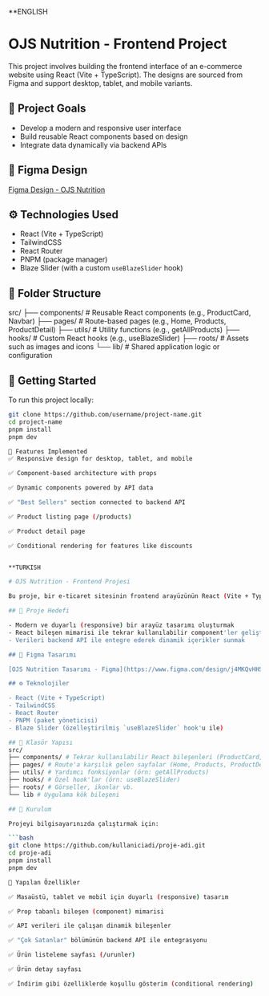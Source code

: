 **ENGLISH
# OJS Nutrition - Frontend Project

This project involves building the frontend interface of an e-commerce website using React (Vite + TypeScript). The designs are sourced from Figma and support desktop, tablet, and mobile variants.

## 🎯 Project Goals

- Develop a modern and responsive user interface
- Build reusable React components based on design
- Integrate data dynamically via backend APIs

## 🔗 Figma Design

[Figma Design - OJS Nutrition](https://www.figma.com/design/j4MKQvHHSwM6DRcmrXEhh2/OJS-Nutrition?node-id=0%3A1&t=wafr87dSc74JawJC-1)

## ⚙️ Technologies Used

- React (Vite + TypeScript)
- TailwindCSS
- React Router
- PNPM (package manager)
- Blaze Slider (with a custom `useBlazeSlider` hook)

## 📁 Folder Structure

src/
├── components/ # Reusable React components (e.g., ProductCard, Navbar)
├── pages/ # Route-based pages (e.g., Home, Products, ProductDetail)
├── utils/ # Utility functions (e.g., getAllProducts)
├── hooks/ # Custom React hooks (e.g., useBlazeSlider)
├── roots/ # Assets such as images and icons
└── lib/ # Shared application logic or configuration


## 🚀 Getting Started

To run this project locally:

```bash
git clone https://github.com/username/project-name.git
cd project-name
pnpm install
pnpm dev

🔄 Features Implemented
✅ Responsive design for desktop, tablet, and mobile

✅ Component-based architecture with props

✅ Dynamic components powered by API data

✅ "Best Sellers" section connected to backend API

✅ Product listing page (/products)

✅ Product detail page

✅ Conditional rendering for features like discounts


**TURKISH 

# OJS Nutrition - Frontend Projesi

Bu proje, bir e-ticaret sitesinin frontend arayüzünün React (Vite + TypeScript) kullanılarak geliştirilmesini kapsamaktadır. Tasarımlar Figma üzerinden alınmış olup, hem masaüstü hem de mobil/tablet varyantları desteklenmektedir.

## 🎯 Proje Hedefi

- Modern ve duyarlı (responsive) bir arayüz tasarımı oluşturmak
- React bileşen mimarisi ile tekrar kullanılabilir component'ler geliştirmek
- Verileri backend API ile entegre ederek dinamik içerikler sunmak

## 🔗 Figma Tasarımı

[OJS Nutrition Tasarımı - Figma](https://www.figma.com/design/j4MKQvHHSwM6DRcmrXEhh2/OJS-Nutrition?node-id=0%3A1&t=wafr87dSc74JawJC-1)

## ⚙️ Teknolojiler

- React (Vite + TypeScript)
- TailwindCSS
- React Router
- PNPM (paket yöneticisi)
- Blaze Slider (özelleştirilmiş `useBlazeSlider` hook'u ile)

## 📁 Klasör Yapısı
src/
├── components/ # Tekrar kullanılabilir React bileşenleri (ProductCard, Navbar, etc.)
├── pages/ # Route'a karşılık gelen sayfalar (Home, Products, ProductDetail, etc.)
├── utils/ # Yardımcı fonksiyonlar (örn: getAllProducts)
├── hooks/ # Özel hook'lar (örn: useBlazeSlider)
├── roots/ # Görseller, ikonlar vb.
└── lib # Uygulama kök bileşeni

## 🚀 Kurulum

Projeyi bilgisayarınızda çalıştırmak için:

```bash
git clone https://github.com/kullaniciadi/proje-adi.git
cd proje-adi
pnpm install
pnpm dev

🔄 Yapılan Özellikler

✅ Masaüstü, tablet ve mobil için duyarlı (responsive) tasarım

✅ Prop tabanlı bileşen (component) mimarisi

✅ API verileri ile çalışan dinamik bileşenler

✅ "Çok Satanlar" bölümünün backend API ile entegrasyonu

✅ Ürün listeleme sayfası (/urunler)

✅ Ürün detay sayfası

✅ İndirim gibi özelliklerde koşullu gösterim (conditional rendering)
